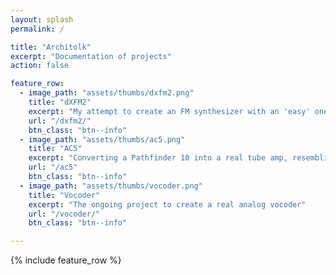 ```yaml
---
layout: splash
permalink: /

title: "Architolk"
excerpt: "Documentation of projects"
action: false

feature_row:
  - image_path: "assets/thumbs/dxfm2.png"
    title: "dXFM2"
    excerpt: "My attempt to create an FM synthesizer with an 'easy' one-know-one-function interface"
    url: "/dxfm2/"
    btn_class: "btn--info"
  - image_path: "assets/thumbs/ac5.png"
    title: "AC5"
    excerpt: "Converting a Pathfinder 10 into a real tube amp, resembling the '60s VOX style AC amps"
    url: "/ac5"
    btn_class: "btn--info"
  - image_path: "assets/thumbs/vocoder.png"
    title: "Vocoder"
    excerpt: "The ongoing project to create a real analog vocoder"
    url: "/vocoder/"
    btn_class: "btn--info"

---
```

{% include feature_row %}
